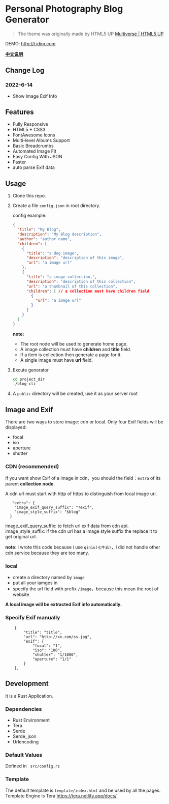# Personal Photography Blog Generator

> The theme was originally made by HTML5 UP [Multiverse | HTML5 UP](https://html5up.net/multiverse)



DEMO: http://i.idinr.com

 [**中文说明**](https://github.com/hangbale/photography-blog/wiki/%E4%BD%BF%E7%94%A8%E8%AF%B4%E6%98%8E)

## Change Log
### 2022-6-14
- Show Image Exif Info


## Features

- Fully Responsive
- HTML5 + CSS3
- FontAwesome Icons
- Multi-level Albums Support
- Basic Breadcrumbs
- Automated Image Fit
- Easy Config With JSON
- Faster
- auto parse Exif data



## Usage

1. Clone this repo.

2. Create a file `config.json` in root directory.

   config example:

   ```json
   {
     "title": "My Blog",
     "description": "My Blog description",
     "author": "author name",
     "children": [
       {
         "title": "a dog image",
         "description": "description of this image",
         "url": "a image url"
       },
       {
         "title": "a image collection,",
         "description": "description of this collection",
         "url": "a thumbnail of this collection",
         "children": [ // a collection must have children field
           {
             "url": "a image url"
           }
         ]
       }
     ]
   }
   ```

   **note:**

   - The root node will be used to generate home page.
   - A image collection must have  **children** and **title** field.
   - If a item is collection then  generate a page for it.
   - A single image must have **url** field.

3. Excute generator

   ```bash
   cd project_dir
   ./blog-cli
   
   ```

4. A `public` directory will be created, use it as your server root

## Image and Exif
There are two ways to store image: cdn or local.
Only four Exif fields will be displayed:  

- focal
- iso
- aperture
- shutter

### CDN (recommended)
If you want show Exif of a image in cdn，you should the field：`extra` of its parent **collection node**.  

A cdn url must start with http of https to distinguish from local image uri.

```
   "extra": {
    "image_exif_query_suffix": "?exif",
    "image_style_suffix": "$blog"
  }
```
image_exif_query_suffix: to fetch url exif data from cdn api.
image_style_suffix: if the cdn url has a image style suffix the replace it to get original url.

**note**: I wrote this code because i use `qiniu(七牛云)`，I did not handle other cdn service because they are too many.

### local
- create a directory named by `image`
- put all your iamges in
- specify the url field with prefix `/image`，because this mean the root of website

**A local image will be extracted Exif info automatically.**

### Specify Exif manually
```
    {
        "title": "title",
        "url": "http://xx.com/ss.jpg",
        "exif": {
            "focal": "1",
            "iso": "100",
            "shutter": "1/1000",
            "aperture": "1/1"
        }
    },
```

## Development

It is a Rust Application.

### Dependencies

- Rust Environment
- Tera
- Serde
- Serde_json
- Urlencoding

### Default Values

Defined in ` src/config.rs`

### Template
The default template is   `template/index.html` and be used by all the pages.
Template Engine is Tera https://tera.netlify.app/docs/.

